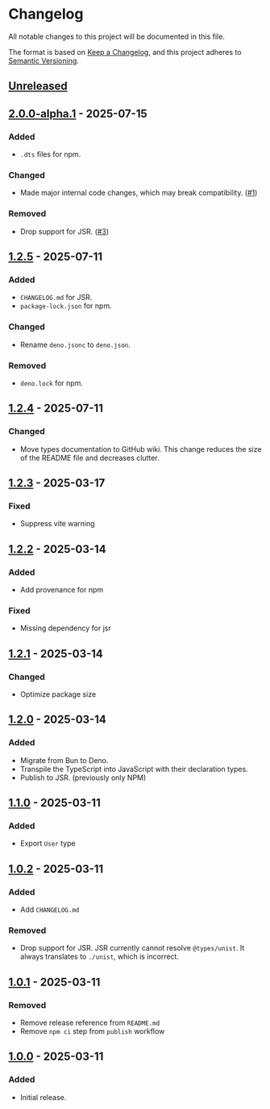 # Changelog

All notable changes to this project will be documented in this file.

The format is based on [Keep a Changelog](https://keepachangelog.com/en/1.1.0/),
and this project adheres to
[Semantic Versioning](https://semver.org/spec/v2.0.0.html).

## [Unreleased]

## [2.0.0-alpha.1] - 2025-07-15

### Added

- `.dts` files for npm.

### Changed

- Made major internal code changes, which may break compatibility. ([#1])

### Removed

- Drop support for JSR. ([#3])

## [1.2.5] - 2025-07-11

### Added

- `CHANGELOG.md` for JSR.
- `package-lock.json` for npm.

### Changed

- Rename `deno.jsonc` to `deno.json`.

### Removed

- `deno.lock` for npm.

## [1.2.4] - 2025-07-11

### Changed

- Move types documentation to GitHub wiki. This change reduces the size of the
  README file and decreases clutter.

## [1.2.3] - 2025-03-17

### Fixed

- Suppress vite warning

## [1.2.2] - 2025-03-14

### Added

- Add provenance for npm

### Fixed

- Missing dependency for jsr

## [1.2.1] - 2025-03-14

### Changed

- Optimize package size

## [1.2.0] - 2025-03-14

### Added

- Migrate from Bun to Deno.
- Transpile the TypeScript into JavaScript with their declaration types.
- Publish to JSR. (previously only NPM)

## [1.1.0] - 2025-03-11

### Added

- Export `User` type

## [1.0.2] - 2025-03-11

### Added

- Add `CHANGELOG.md`

### Removed

- Drop support for JSR. JSR currently cannot resolve `@types/unist`. It always
  translates to `./unist`, which is incorrect.

## [1.0.1] - 2025-03-11

### Removed

- Remove release reference from `README.md`
- Remove `npm ci` step from `publish` workflow

## [1.0.0] - 2025-03-11

### Added

- Initial release.

[unreleased]: https://github.com/quadratz/tgast/compare/v2.0.0-alpha.1...HEAD
[2.0.0-alpha.1]: https://github.com/quadratz/tgast/compare/v1.2.5...v2.0.0-alpha.1
[1.2.5]: https://github.com/quadratz/tgast/compare/v1.2.4...v1.2.5
[1.2.4]: https://github.com/quadratz/tgast/compare/v1.2.3...v1.2.4
[1.2.3]: https://github.com/quadratz/tgast/compare/v1.2.2...v1.2.3
[1.2.2]: https://github.com/quadratz/tgast/compare/v1.2.1...v1.2.2
[1.2.1]: https://github.com/quadratz/tgast/compare/v1.2.0...v1.2.1
[1.2.0]: https://github.com/quadratz/tgast/compare/v1.1.0...v1.2.0
[1.1.0]: https://github.com/quadratz/tgast/compare/v1.0.2...v1.1.0
[1.0.2]: https://github.com/quadratz/tgast/compare/v1.0.1...v1.0.2
[1.0.1]: https://github.com/quadratz/tgast/compare/v1.0.0...v1.0.1
[1.0.0]: https://github.com/quadratz/tgast/releases/tag/v1.0.0
[#1]: https://github.com/quadratz/tgast/pull/1
[#3]: https://github.com/quadratz/tgast/pull/3
